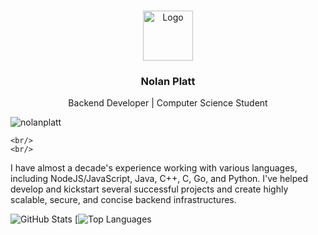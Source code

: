<br/>
<p align="center">
  <a href="https://github.com/nolanplatt/nolanplatt">
    <img src="https://media-exp1.licdn.com/dms/image/D5603AQEYhv-ukyPepQ/profile-displayphoto-shrink_200_200/0/1635722806927?e=1646870400&v=beta&t=v4Sp5uGzFKRqUyvg73uGWcumi58DxEQlyOQ4t4tZpbo" alt="Logo" width="80" height="80">
  </a>

  <h3 align="center">Nolan Platt</h3>

  <p align="center">
    Backend Developer  | Computer Science Student
  <p align="left"> <img src="https://komarev.com/ghpvc/?username=nolanplatt&label=Profile%20views&color=0e75b6&style=flat" alt="nolanplatt" /> </p>

    <br/>
    <br/>
  </p>
</p>



I have almost a decade's experience working with various languages, including NodeJS/JavaScript, Java, C++, C, Go, and Python. I've helped develop and kickstart several successful projects and create highly scalable, secure, and concise backend infrastructures. 


![GitHub Stats](https://github-readme-stats.vercel.app/api?username=nolanplatt&count_private=true&show_icons=true&theme=tokyonight)
[![Top Languages](https://github-readme-stats.vercel.app/api/top-langs/?username=nolanplatt&exclude_repo=BeatTheAI&layout=compact)


